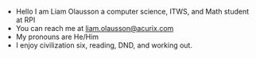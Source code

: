 - Hello I am Liam Olausson a computer science, ITWS, and Math student at RPI
- You can reach me at liam.olausson@acurix.com
- My pronouns are He/Him
- I enjoy civilization six, reading, DND, and working out. 

<!---
LiamOlausson/LiamOlausson is a ✨ special ✨ repository because its `README.md` (this file) appears on your GitHub profile.
You can click the Preview link to take a look at your changes.
--->
